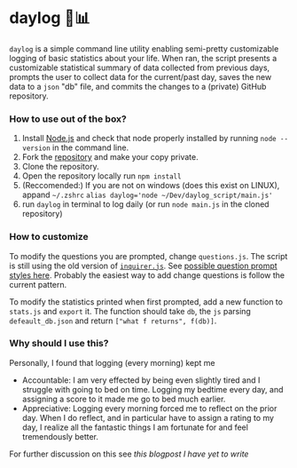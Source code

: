 # daylog 📝📊

`daylog` is a simple command line utility enabling semi-pretty customizable logging of basic statistics about your life. When ran, the script presents a customizable statistical summary of data collected from previous days, prompts the user to collect data for the current/past day, saves the new data to a `json` "db" file, and commits the changes to a (private) GitHub repository. 



### How to use out of the box?
1. Install [Node.js](https://nodejs.org/en) and check that node properly installed by running `node --version` in the command line. 
2. Fork the [repository](https://github.com/GnarlyMshtep/daylog) and make your copy private. 
3. Clone the repository.
4. Open the repository locally run `npm install` 
5. (Reccomended:) If you are not on windows (does this exist on LINUX), appand  `~/.zshrc` `alias daylog='node ~/Dev/daylog_script/main.js'`
6. run `daylog` in terminal to log daily (or run `node main.js` in the cloned repository)


### How to customize

To modify the questions you are prompted, change `questions.js`. The script is still using the old version of [`inquirer.js`](https://github.com/SBoudrias/Inquirer.js/tree/master/packages/inquirer). See [possible question prompt styles here](https://github.com/SBoudrias/Inquirer.js/tree/master/packages/inquirer#questions). Probably the easiest way to add change questions is follow the current pattern.


To modify the statistics printed when first prompted, add a new function to `stats.js` and `export` it. The function should take `db`, the `js` parsing `defeault_db.json` and return `["what f returns", f(db)]`. 


### Why should I use this? 
Personally, I found that logging (every morning) kept me 
* Accountable: I am very effected by being even slightly tired and I struggle with going to bed on time. Logging my bedtime every day, and assigning a score to it made me go to bed much earlier. 
* Appreciative: Logging every morning forced me to reflect on the prior day. When I do reflect, and in particular have to assign a rating to my day, I realize all the fantastic things I am fortunate for and feel tremendously better.   

For further discussion on this see *this blogpost I have yet to write*